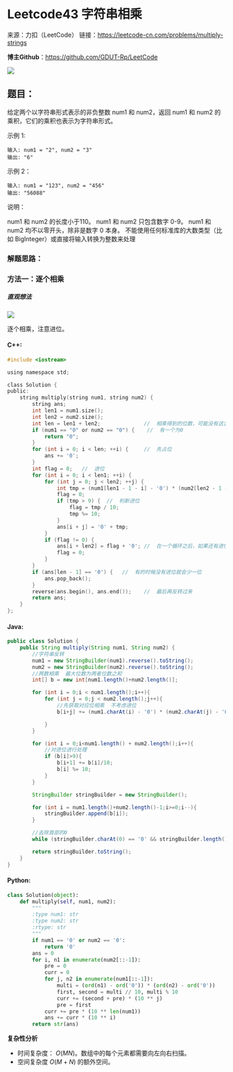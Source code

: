 # Leetcode43 字符串相乘

来源：力扣（LeetCode）
链接：https://leetcode-cn.com/problems/multiply-strings



**博主Github**：<https://github.com/GDUT-Rp/LeetCode>

![](https://img-blog.csdnimg.cn/20190716111029424.png?x-oss-process=image/watermark,type_ZmFuZ3poZW5naGVpdGk,shadow_10,text_aHR0cHM6Ly9ibG9nLmNzZG4ubmV0L3dlaXhpbl80MTczODAzMA==,size_16,color_FFFFFF,t_70)

## 题目：

给定两个以字符串形式表示的非负整数 num1 和 num2，返回 num1 和 num2 的乘积，它们的乘积也表示为字符串形式。

示例 1:

```
输入: num1 = "2", num2 = "3"
输出: "6"
```

示例 2：

```
输入: num1 = "123", num2 = "456"
输出: "56088"
```


说明：

num1 和 num2 的长度小于110。
num1 和 num2 只包含数字 0-9。
num1 和 num2 均不以零开头，除非是数字 0 本身。
不能使用任何标准库的大数类型（比如 BigInteger）或直接将输入转换为整数来处理



### 解题思路：



### 方法一：逐个相乘

##### 直观想法

![](https://pic.leetcode-cn.com/41cfd0b1d235e669eeb090ec5eec24560440e4d34ec27c021773b96f5fc6cfac-%E5%9B%BE%E7%89%871.png)

逐个相乘，注意进位。

#### C++:

```c
#include <iostream>

using namespace std;

class Solution {
public:
    string multiply(string num1, string num2) {
        string ans;
        int len1 = num1.size();
        int len2 = num2.size();
        int len = len1 + len2;              //  相乘得到的位数，可能没有这么多，所以没那么多位的最后再删
        if (num1 == "0" or num2 == "0") {    //  有一个为0
            return "0";
        }
        for (int i = 0; i < len; ++i) {     //  先占位
            ans += '0';
        }
        int flag = 0;   //  进位
        for (int i = 0; i < len1; ++i) {
            for (int j = 0; j < len2; ++j) {
                int tmp = (num1[len1 - 1 - i] - '0') * (num2[len2 - 1 - j] - '0') + flag + ans[i + j] - '0';
                flag = 0;
                if (tmp > 9) {  //  判断进位
                    flag = tmp / 10;
                    tmp %= 10;
                }
                ans[i + j] = '0' + tmp;
            }
            if (flag != 0) {
                ans[i + len2] = flag + '0'; //  在一个循环之后，如果还有进位就直接往前添加
                flag = 0;
            }
        }
        if (ans[len - 1] == '0') {   //  有的时候没有进位就会少一位
            ans.pop_back();
        }
        reverse(ans.begin(), ans.end());    //  最后再反转过来
        return ans;
    }
};
```



#### Java:

```java
public class Solution {
    public String multiply(String num1, String num2) {
        //字符串反转
        num1 = new StringBuilder(num1).reverse().toString();
        num2 = new StringBuilder(num2).reverse().toString();
        //两数相乘  最大位数为两者位数之和
        int[] b = new int[num1.length()+num2.length()];

        for (int i = 0;i < num1.length();i++){
            for (int j = 0;j < num2.length();j++){
                //先获取对应位相乘  不考虑进位
                b[i+j] += (num1.charAt(i) - '0') * (num2.charAt(j) - '0');

            }
        }

        for (int i = 0;i<num1.length() + num2.length();i++){
            //对进位进行处理
            if (b[i]>9){
                b[i+1] += b[i]/10;
                b[i] %= 10;
            }
        }

        StringBuilder stringBuilder = new StringBuilder();

        for (int i = num1.length()+num2.length()-1;i>=0;i--){
            stringBuilder.append(b[i]);
        }

        //去除首部的0
        while (stringBuilder.charAt(0) == '0' && stringBuilder.length()>1)  stringBuilder.deleteCharAt(0);

        return stringBuilder.toString();
    }
}
```



#### Python:

```python
class Solution(object):
    def multiply(self, num1, num2):
        """
        :type num1: str
        :type num2: str
        :rtype: str
        """
        if num1 == '0' or num2 == '0':
            return '0'
        ans = 0
        for i, n1 in enumerate(num2[::-1]):
            pre = 0
            curr = 0
            for j, n2 in enumerate(num1[::-1]):
                multi = (ord(n1) - ord('0')) * (ord(n2) - ord('0'))
                first, second = multi // 10, multi % 10
                curr += (second + pre) * (10 ** j) 
                pre = first
            curr += pre * (10 ** len(num1))
            ans += curr * (10 ** i)
        return str(ans)
```

**复杂性分析**

- 时间复杂度： $O(MN)$。数组中的每个元素都需要向左向右扫描。
- 空间复杂度 $O(M+N)$ 的额外空间。 


